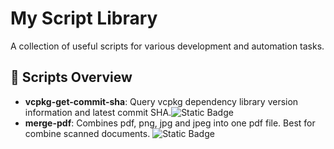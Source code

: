 # My Script Library

A collection of useful scripts for various development and automation tasks.

## 📁 Scripts Overview



- **vcpkg-get-commit-sha**:  Query vcpkg dependency library version information and latest commit SHA.<img alt="Static Badge" src="https://img.shields.io/badge/python-FFD43B">
- **merge-pdf**: Combines pdf, png, jpg and jpeg into one pdf file. Best for combine scanned documents. <img alt="Static Badge" src="https://img.shields.io/badge/python-FFD43B">
